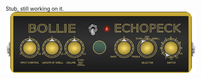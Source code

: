 Stub, still working on it.
![screenshot](https://github.com/MrBollie/bollie-echopeck.lv2/blob/master/modgui/screenshot-bollie-echopeck.png?raw=true)

